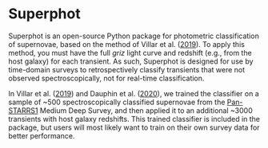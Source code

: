# Superphot
Superphot is an open-source Python package for photometric classification of supernovae, based on the method of Villar et al. ([2019](https://ui.adsabs.harvard.edu/abs/2019ApJ...884...83V/abstract)). To apply this method, you must have the full _griz_ light curve and redshift (e.g., from the host galaxy) for each transient. As such, Superphot is designed for use by time-domain surveys to retrospectively classify transients that were not observed spectroscopically, not for real-time classification.

In Villar et al. ([2019](https://ui.adsabs.harvard.edu/abs/2019ApJ...884...83V/abstract)) and Dauphin et al. ([2020](https://ui.adsabs.harvard.edu/abs/2020AAS...23527618D/abstract)), we trained the classifier on a sample of ~500 spectroscopically classified supernovae from the [Pan-STARRS1](https://panstarrs.stsci.edu) Medium Deep Survey, and then applied it to an additional ~3000 transients with host galaxy redshifts. This trained classifier is included in the package, but users will most likely want to train on their own survey data for better performance.

